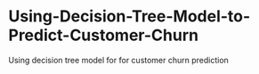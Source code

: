 # Using-Decision-Tree-Model-to-Predict-Customer-Churn
Using decision tree model for for customer churn prediction
